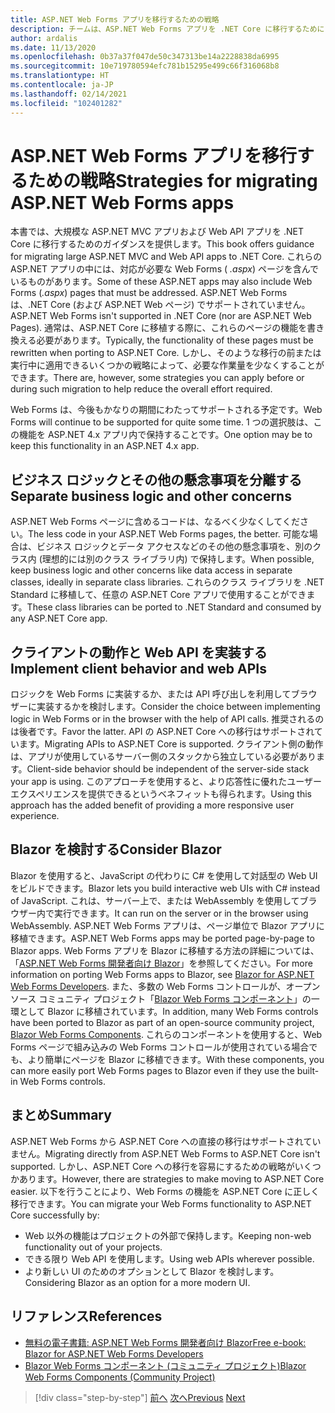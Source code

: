 ```yaml
---
title: ASP.NET Web Forms アプリを移行するための戦略
description: チームは、ASP.NET Web Forms アプリを .NET Core に移行するためにどのような戦略を使用できるでしょうか?
author: ardalis
ms.date: 11/13/2020
ms.openlocfilehash: 0b37a37f047de50c347313be14a2228838da6995
ms.sourcegitcommit: 10e719780594efc781b15295e499c66f316068b8
ms.translationtype: HT
ms.contentlocale: ja-JP
ms.lasthandoff: 02/14/2021
ms.locfileid: "102401282"
---
```

# <a name="strategies-for-migrating-aspnet-web-forms-apps"></a><span data-ttu-id="21b23-103">ASP.NET Web Forms アプリを移行するための戦略</span><span class="sxs-lookup"><span data-stu-id="21b23-103">Strategies for migrating ASP.NET Web Forms apps</span></span>

<span data-ttu-id="21b23-104">本書では、大規模な ASP.NET MVC アプリおよび Web API アプリを .NET Core に移行するためのガイダンスを提供します。</span><span class="sxs-lookup"><span data-stu-id="21b23-104">This book offers guidance for migrating large ASP.NET MVC and Web API apps to .NET Core.</span></span> <span data-ttu-id="21b23-105">これらの ASP.NET アプリの中には、対応が必要な Web Forms ( *.aspx*) ページを含んでいるものがあります。</span><span class="sxs-lookup"><span data-stu-id="21b23-105">Some of these ASP.NET apps may also include Web Forms (*.aspx*) pages that must be addressed.</span></span> <span data-ttu-id="21b23-106">ASP.NET Web Forms は、.NET Core (および ASP.NET Web ページ) でサポートされていません。</span><span class="sxs-lookup"><span data-stu-id="21b23-106">ASP.NET Web Forms isn't supported in .NET Core (nor are ASP.NET Web Pages).</span></span> <span data-ttu-id="21b23-107">通常は、ASP.NET Core に移植する際に、これらのページの機能を書き換える必要があります。</span><span class="sxs-lookup"><span data-stu-id="21b23-107">Typically, the functionality of these pages must be rewritten when porting to ASP.NET Core.</span></span> <span data-ttu-id="21b23-108">しかし、そのような移行の前または実行中に適用できるいくつかの戦略によって、必要な作業量を少なくすることができます。</span><span class="sxs-lookup"><span data-stu-id="21b23-108">There are, however, some strategies you can apply before or during such migration to help reduce the overall effort required.</span></span>

<span data-ttu-id="21b23-109">Web Forms は、今後もかなりの期間にわたってサポートされる予定です。</span><span class="sxs-lookup"><span data-stu-id="21b23-109">Web Forms will continue to be supported for quite some time.</span></span> <span data-ttu-id="21b23-110">1 つの選択肢は、この機能を ASP.NET 4.x アプリ内で保持することです。</span><span class="sxs-lookup"><span data-stu-id="21b23-110">One option may be to keep this functionality in an ASP.NET 4.x app.</span></span>

## <a name="separate-business-logic-and-other-concerns"></a><span data-ttu-id="21b23-111">ビジネス ロジックとその他の懸念事項を分離する</span><span class="sxs-lookup"><span data-stu-id="21b23-111">Separate business logic and other concerns</span></span>

<span data-ttu-id="21b23-112">ASP.NET Web Forms ページに含めるコードは、なるべく少なくしてください。</span><span class="sxs-lookup"><span data-stu-id="21b23-112">The less code in your ASP.NET Web Forms pages, the better.</span></span> <span data-ttu-id="21b23-113">可能な場合は、ビジネス ロジックとデータ アクセスなどのその他の懸念事項を、別のクラス内 (理想的には別のクラス ライブラリ内) で保持します。</span><span class="sxs-lookup"><span data-stu-id="21b23-113">When possible, keep business logic and other concerns like data access in separate classes, ideally in separate class libraries.</span></span> <span data-ttu-id="21b23-114">これらのクラス ライブラリを .NET Standard に移植して、任意の ASP.NET Core アプリで使用することができます。</span><span class="sxs-lookup"><span data-stu-id="21b23-114">These class libraries can be ported to .NET Standard and consumed by any ASP.NET Core app.</span></span>

## <a name="implement-client-behavior-and-web-apis"></a><span data-ttu-id="21b23-115">クライアントの動作と Web API を実装する</span><span class="sxs-lookup"><span data-stu-id="21b23-115">Implement client behavior and web APIs</span></span>

<span data-ttu-id="21b23-116">ロジックを Web Forms に実装するか、または API 呼び出しを利用してブラウザーに実装するかを検討します。</span><span class="sxs-lookup"><span data-stu-id="21b23-116">Consider the choice between implementing logic in Web Forms or in the browser with the help of API calls.</span></span> <span data-ttu-id="21b23-117">推奨されるのは後者です。</span><span class="sxs-lookup"><span data-stu-id="21b23-117">Favor the latter.</span></span> <span data-ttu-id="21b23-118">API の ASP.NET Core への移行はサポートされています。</span><span class="sxs-lookup"><span data-stu-id="21b23-118">Migrating APIs to ASP.NET Core is supported.</span></span> <span data-ttu-id="21b23-119">クライアント側の動作は、アプリが使用しているサーバー側のスタックから独立している必要があります。</span><span class="sxs-lookup"><span data-stu-id="21b23-119">Client-side behavior should be independent of the server-side stack your app is using.</span></span> <span data-ttu-id="21b23-120">このアプローチを使用すると、より応答性に優れたユーザー エクスペリエンスを提供できるというベネフィットも得られます。</span><span class="sxs-lookup"><span data-stu-id="21b23-120">Using this approach has the added benefit of providing a more responsive user experience.</span></span>

## <a name="consider-blazor"></a><span data-ttu-id="21b23-121">Blazor を検討する</span><span class="sxs-lookup"><span data-stu-id="21b23-121">Consider Blazor</span></span>

<span data-ttu-id="21b23-122">Blazor を使用すると、JavaScript の代わりに C# を使用して対話型の Web UI をビルドできます。</span><span class="sxs-lookup"><span data-stu-id="21b23-122">Blazor lets you build interactive web UIs with C# instead of JavaScript.</span></span> <span data-ttu-id="21b23-123">これは、サーバー上で、または WebAssembly を使用してブラウザー内で実行できます。</span><span class="sxs-lookup"><span data-stu-id="21b23-123">It can run on the server or in the browser using WebAssembly.</span></span> <span data-ttu-id="21b23-124">ASP.NET Web Forms アプリは、ページ単位で Blazor アプリに移植できます。</span><span class="sxs-lookup"><span data-stu-id="21b23-124">ASP.NET Web Forms apps may be ported page-by-page to Blazor apps.</span></span> <span data-ttu-id="21b23-125">Web Forms アプリを Blazor に移植する方法の詳細については、「[ASP.NET Web Forms 開発者向け Blazor](https://devblogs.microsoft.com/aspnet/blazor-aspnet-webforms-ebook/)」を参照してください。</span><span class="sxs-lookup"><span data-stu-id="21b23-125">For more information on porting Web Forms apps to Blazor, see [Blazor for ASP.NET Web Forms Developers](https://devblogs.microsoft.com/aspnet/blazor-aspnet-webforms-ebook/).</span></span> <span data-ttu-id="21b23-126">また、多数の Web Forms コントロールが、オープンソース コミュニティ プロジェクト「[Blazor Web Forms コンポーネント](https://fritzandfriends.github.io/BlazorWebFormsComponents/)」の一環として Blazor に移植されています。</span><span class="sxs-lookup"><span data-stu-id="21b23-126">In addition, many Web Forms controls have been ported to Blazor as part of an open-source community project, [Blazor Web Forms Components](https://fritzandfriends.github.io/BlazorWebFormsComponents/).</span></span> <span data-ttu-id="21b23-127">これらのコンポーネントを使用すると、Web Forms ページで組み込みの Web Forms コントロールが使用されている場合でも、より簡単にページを Blazor に移植できます。</span><span class="sxs-lookup"><span data-stu-id="21b23-127">With these components, you can more easily port Web Forms pages to Blazor even if they use the built-in Web Forms controls.</span></span>

## <a name="summary"></a><span data-ttu-id="21b23-128">まとめ</span><span class="sxs-lookup"><span data-stu-id="21b23-128">Summary</span></span>

<span data-ttu-id="21b23-129">ASP.NET Web Forms から ASP.NET Core への直接の移行はサポートされていません。</span><span class="sxs-lookup"><span data-stu-id="21b23-129">Migrating directly from ASP.NET Web Forms to ASP.NET Core isn't supported.</span></span> <span data-ttu-id="21b23-130">しかし、ASP.NET Core への移行を容易にするための戦略がいくつかあります。</span><span class="sxs-lookup"><span data-stu-id="21b23-130">However, there are strategies to make moving to ASP.NET Core easier.</span></span> <span data-ttu-id="21b23-131">以下を行うことにより、Web Forms の機能を ASP.NET Core に正しく移行できます。</span><span class="sxs-lookup"><span data-stu-id="21b23-131">You can migrate your Web Forms functionality to ASP.NET Core successfully by:</span></span>

* <span data-ttu-id="21b23-132">Web 以外の機能はプロジェクトの外部で保持します。</span><span class="sxs-lookup"><span data-stu-id="21b23-132">Keeping non-web functionality out of your projects.</span></span>
* <span data-ttu-id="21b23-133">できる限り Web API を使用します。</span><span class="sxs-lookup"><span data-stu-id="21b23-133">Using web APIs wherever possible.</span></span>
* <span data-ttu-id="21b23-134">より新しい UI のためのオプションとして Blazor を検討します。</span><span class="sxs-lookup"><span data-stu-id="21b23-134">Considering Blazor as an option for a more modern UI.</span></span>

## <a name="references"></a><span data-ttu-id="21b23-135">リファレンス</span><span class="sxs-lookup"><span data-stu-id="21b23-135">References</span></span>

- [<span data-ttu-id="21b23-136">無料の電子書籍: ASP.NET Web Forms 開発者向け Blazor</span><span class="sxs-lookup"><span data-stu-id="21b23-136">Free e-book: Blazor for ASP.NET Web Forms Developers</span></span>](https://devblogs.microsoft.com/aspnet/blazor-aspnet-webforms-ebook/)
- [<span data-ttu-id="21b23-137">Blazor Web Forms コンポーネント (コミュニティ プロジェクト)</span><span class="sxs-lookup"><span data-stu-id="21b23-137">Blazor Web Forms Components (Community Project)</span></span>](https://fritzandfriends.github.io/BlazorWebFormsComponents/)

>[!div class="step-by-step"]
><span data-ttu-id="21b23-138">[前へ](incremental-migration-strategies.md)
>[次へ](deployment-strategies.md)</span><span class="sxs-lookup"><span data-stu-id="21b23-138">[Previous](incremental-migration-strategies.md)
[Next](deployment-strategies.md)</span></span>
